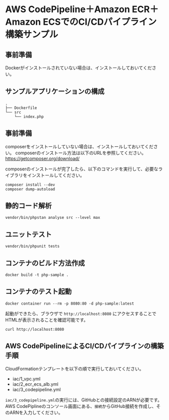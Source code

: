 # AWS CodePipeline＋Amazon ECR＋Amazon ECSでのCI/CDパイプライン構築サンプル


## 事前準備

Dockerがインストールされていない場合は、インストールしておいてください。

## サンプルアプリケーションの構成


```shell
.
├── Dockerfile
└── src
    └── index.php
```

## 事前準備

composerをインストールしていない場合は、インストールしておいてください。
composerのインストール方法は以下のURLを参照してください。
https://getcomposer.org/download/

composerのインストールが完了したら、以下のコマンドを実行して、必要なライブラリをインストールしてください。

```shell
composer install --dev
composer dump-autoload
```

## 静的コード解析

```shell
vendor/bin/phpstan analyse src --level max
```

## ユニットテスト

```shell
vendor/bin/phpunit tests
```

## コンテナのビルド方法作成


```shell
docker build -t php-sample .
```

## コンテナのテスト起動

```shell
docker container run --rm -p 8080:80 -d php-sample:latest
```

起動ができたら、ブラウザで `http://localhost:8080` にアクセスすることでHTMLが表示されることを確認可能です。

```shell
curl http://localhost:8080
```

## AWS CodePipelineによるCI/CDパイプラインの構築手順

CloudFormationテンプレートを以下の順で実行しておいてください。

- iac/1_vpc.yml
- iac/2_ecr_ecs_alb.yml
- iac/3_codepipeline.yml

`iac/3_codepipeline.yml`の実行には、GitHubとの接続設定のARNが必要です。  
AWS CodePiplineのコンソール画面にある、`接続`からGitHub接続を作成し、そのARNを入力してください。
